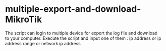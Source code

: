 # multiple-export-and-download-MikroTik
The script can login to multiple device for export the log file and download to your computer. Execute the script and input one of them : ip address or ip address range or network ip address
